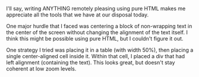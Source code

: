 I'll say, writing ANYTHING remotely pleasing using pure HTML makes me appreciate all the tools that we have at our disposal today.

One major hurdle that I faced was centering a block of non-wrapping text in the center of the screen without changing the alignment of the text itself.
I think this might be possible using pure HTML, but I couldn't figure it out.

One strategy I tried was placing it in a table (with width 50%), then placing a single center-aligned cell inside it. 
Within that cell, I placed a div that had left alignment (containing the text).
This looks great, but doesn't stay coherent at low zoom levels.